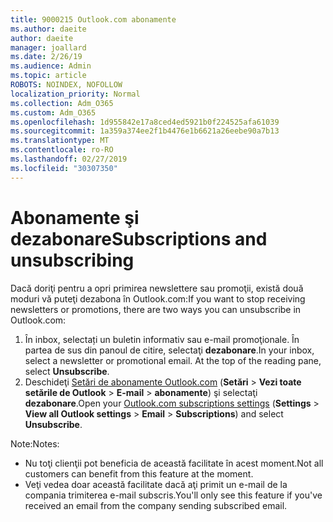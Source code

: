 ```yaml
---
title: 9000215 Outlook.com abonamente
ms.author: daeite
author: daeite
manager: joallard
ms.date: 2/26/19
ms.audience: Admin
ms.topic: article
ROBOTS: NOINDEX, NOFOLLOW
localization_priority: Normal
ms.collection: Adm_O365
ms.custom: Adm_O365
ms.openlocfilehash: 1d955842e17a8ced4ed5921b0f224525afa61039
ms.sourcegitcommit: 1a359a374ee2f1b4476e1b6621a26eebe90a7b13
ms.translationtype: MT
ms.contentlocale: ro-RO
ms.lasthandoff: 02/27/2019
ms.locfileid: "30307350"
---
```

# <a name="subscriptions-and-unsubscribing"></a><span data-ttu-id="69755-102">Abonamente şi dezabonare</span><span class="sxs-lookup"><span data-stu-id="69755-102">Subscriptions and unsubscribing</span></span>

<span data-ttu-id="69755-103">Dacă doriţi pentru a opri primirea newslettere sau promoţii, există două moduri vă puteţi dezabona în Outlook.com:</span><span class="sxs-lookup"><span data-stu-id="69755-103">If you want to stop receiving newsletters or promotions, there are two ways you can unsubscribe in Outlook.com:</span></span>

1. <span data-ttu-id="69755-p101">În inbox, selectați un buletin informativ sau e-mail promoţionale. În partea de sus din panoul de citire, selectaţi **dezabonare**.</span><span class="sxs-lookup"><span data-stu-id="69755-p101">In your inbox, select a newsletter or promotional email. At the top of the reading pane, select **Unsubscribe**.</span></span>
2. <span data-ttu-id="69755-106">Deschideţi [Setări de abonamente Outlook.com](https://outlook.live.com/mail/options/mail/brandsSubscriptions) (**Setări** > **Vezi toate setările de Outlook** > **E-mail** > **abonamente**) şi selectaţi **dezabonare**.</span><span class="sxs-lookup"><span data-stu-id="69755-106">Open your [Outlook.com subscriptions settings](https://outlook.live.com/mail/options/mail/brandsSubscriptions) (**Settings** > **View all Outlook settings** > **Email** > **Subscriptions**) and select **Unsubscribe**.</span></span>

<span data-ttu-id="69755-107">Note:</span><span class="sxs-lookup"><span data-stu-id="69755-107">Notes:</span></span>

- <span data-ttu-id="69755-108">Nu toţi clienţii pot beneficia de această facilitate în acest moment.</span><span class="sxs-lookup"><span data-stu-id="69755-108">Not all customers can benefit from this feature at the moment.</span></span>
- <span data-ttu-id="69755-109">Veţi vedea doar această facilitate dacă aţi primit un e-mail de la compania trimiterea e-mail subscris.</span><span class="sxs-lookup"><span data-stu-id="69755-109">You'll only see this feature if you've received an email from the company sending subscribed email.</span></span>